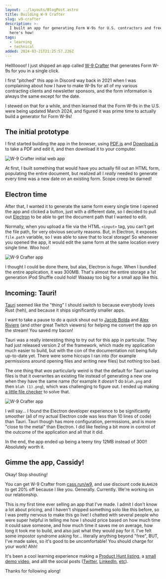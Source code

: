 ```yaml
---
layout: ../layouts/BlogPost.astro
title: Building W-9 Crafter
slug: w9-crafter
description: >-
  I built an app for generating Form W-9s for U.S. contractors and freelancers,
  here's how!
tags:
  - learning
  - technical
added: 2024-03-21T21:25:57.226Z
---
```


Helllloooo! I just shipped an app called [W-9 Crafter](https://cass.run/w9) that generates Form W-9s for you in a single click.

I first "pitched" this app in Discord way back in 2021 when I was complaining about how I have to make W-9s for all of my various contracting clients and newsletter sponsors, and the form information is always the same except for the date.

I stewed on that for a while, and then learned that the Form W-9s in the U.S. were being updated March 2024, and figured it was prime time to actually build a generator for Form W-9s!

## The initial prototype

I first started building the app in the browser, using [PDF.js](https://mozilla.github.io/pdf.js/) and [Download.js](https://github.com/rndme/download) to take a PDF and edit it, and then download it to your computer.

![W-9 Crafter initial web app](/assets/w9screenshot1.png)

At first, I built something that would have you actually fill out an HTML form, populating the entire document, but realized all I _really_ needed to generate every time was a new date on an existing form. Scope creep be darned!

## Electron time

After that, I wanted it to generate the same form every single time I opened the app and clicked a button, just with a different date, so I decided to pull out [Electron](https://www.electronjs.org/) to be able to get the document path that I wanted to edit.

Normally, when you upload a file via the HTML `<input>` tag, you can't get the file path, for very obvious security reasons. But, in Electron, it exposes `file.path` variable, so I was able to save that to local storage! So whenever you opened the app, it would edit the same form at the same location every single time. Woo hoo!

![W-9 Crafter app](/assets/screenshot-windows-2.png)

I thought I could be done there, but alas, Electron is _huge_. When I bundled the entire application, it was 300MB. That's almost the entire storage a 1st generation iPod Shuffle could hold! Waaaay too big for a small app like this.

## Incoming: Tauri!

[Tauri](https://tauri.app/) seemed like the "thing" I should switch to because everybody loves Rust (heh), and because it ships significantly smaller apps.

I want to take a pause to do a quick shout out to [Jacob Bolda](https://www.jacobbolda.com/) and [Alex Riviere](https://alex.party/) (and other great Twitch viewers) for helping me convert the app on the stream! You saved my bacon!

Tauri was a really interesting thing to try out for this app in particular. They had just released version 2 of the framework, which made my application much easier to build, but with the con of the documentation not being fully up-to-date yet. There were some hiccups I ran into (for example permissions around opening files and writing new files) but nothing too bad.

The one thing that _was_ particularly weird is that the default for Tauri saving files is that it overwrites an existing file instead of generating a new one when they have the same name (for example it _doesn't_ do `blah.png` and then `blah (1).png`), which was challenging to figure out. I ended up making [a little file checker](https://gist.github.com/cassidoo/c780a0045acb6b2c5b0b51b99ebda8b0) to solve that.

![W-9 Crafter app](/assets/screenshot-windows-1.png)

I will say... I found the Electron developer experience to be significantly smoother (all of my actual Electron code was less than 10 lines of code) than Tauri. Tauri though has more configuration, permissions, and is more "close to the metal" than Electron. I did like feeling a bit more in control of the outcome of the application and all that it did.

In the end, the app ended up being a teeny tiny 12MB instead of 300!! Absolutely worth it.

## Gimme the app, Cassidy!

Okay! Stop shouting!

You can get W-9 Crafter from [cass.run/w9](https://cass.run/w9), and use discount code `BLAHG20` to get 20% off because I like you. Generally. Currently. We're working on our relationship.

This is my first time ever selling an app that I've made. I admit I don't know a lot about pricing, and I haven't shipped something solo like this before, so I was pretty nervous to make this go live! I chatted with several people who were super helpful in telling me how I should price based on how much time it could save someone, and how much time it saves me on average, how long it took me to build, and also just what they would pay for it. I've felt some impostor syndrome asking for... literally anything beyond "free", BUT, I've made sales, so it's good to be uncomfortable! You should charge for your work! Ahh!

It's been a cool learning experience making a [Product Hunt listing](https://www.producthunt.com/posts/w-9-crafter), a [small demo video](https://youtu.be/er1KSIZCHdA), and allll the social posts ([Twitter](https://twitter.com/cassidoo/status/1770900985382138291), [LinkedIn](https://www.linkedin.com/feed/update/urn:li:activity:7176671512903528448/), [etc](https://youtu.be/dQw4w9WgXcQ)).

Thanks for following along!

